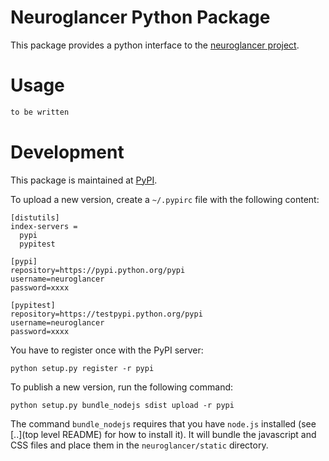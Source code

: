 Neuroglancer Python Package
===========================

This package provides a python interface to the [neuroglancer project](https://github.com/google/neuroglancer).

Usage
=====

```python
to be written
```

Development
===========

This package is maintained at [PyPI](https://pypi.python.org/pypi).

To upload a new version, create a `~/.pypirc` file with the following content:
```
[distutils]
index-servers =
  pypi
  pypitest

[pypi]
repository=https://pypi.python.org/pypi
username=neuroglancer
password=xxxx

[pypitest]
repository=https://testpypi.python.org/pypi
username=neuroglancer
password=xxxx
```

You have to register once with the PyPI server:
```shell
python setup.py register -r pypi
```

To publish a new version, run the following command:

```shell
python setup.py bundle_nodejs sdist upload -r pypi
```

The command `bundle_nodejs` requires that you have `node.js` installed (see
[..](top level README) for how to install it). It will bundle the javascript
and CSS files and place them in the `neuroglancer/static` directory.
